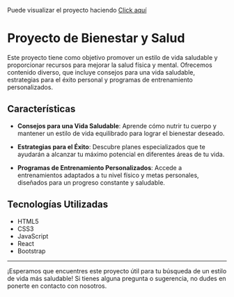 

Puede visualizar el proyecto haciendo <a href="https://housetenia.vercel.app/">Click aquí</a>

# Proyecto de Bienestar y Salud

Este proyecto tiene como objetivo promover un estilo de vida saludable y proporcionar recursos para mejorar la salud física y mental. Ofrecemos contenido diverso, que incluye consejos para una vida saludable, estrategias para el éxito personal y programas de entrenamiento personalizados.

## Características

- **Consejos para una Vida Saludable**: Aprende cómo nutrir tu cuerpo y mantener un estilo de vida equilibrado para lograr el bienestar deseado.

- **Estrategias para el Éxito**: Descubre planes especializados que te ayudarán a alcanzar tu máximo potencial en diferentes áreas de tu vida.

- **Programas de Entrenamiento Personalizados**: Accede a entrenamientos adaptados a tu nivel físico y metas personales, diseñados para un progreso constante y saludable.

## Tecnologías Utilizadas

- HTML5
- CSS3
- JavaScript
- React
- Bootstrap

---

¡Esperamos que encuentres este proyecto útil para tu búsqueda de un estilo de vida más saludable! Si tienes alguna pregunta o sugerencia, no dudes en ponerte en contacto con nosotros.

